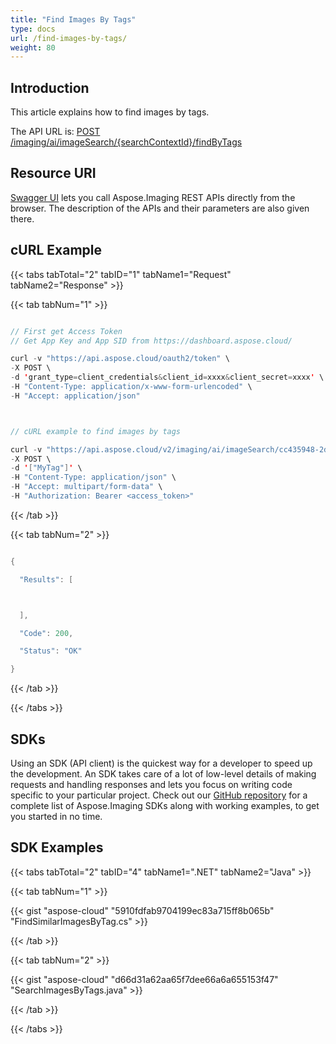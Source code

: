 ```yaml
---
title: "Find Images By Tags"
type: docs
url: /find-images-by-tags/
weight: 80
---
```


## **Introduction**

This article explains how to find images by tags.

The API URL is: [POST /imaging/ai/imageSearch/{searchContextId}/findByTags](https://apireference.aspose.cloud/imaging/#/SearchContext/FindImagesByTags)

## **Resource URI**

[Swagger UI](https://apireference.aspose.cloud/imaging/#/SearchContext/FindImagesByTags) lets you call Aspose.Imaging REST APIs directly from the browser. The description of the APIs and their parameters are also given there.

## **cURL Example**

{{< tabs tabTotal="2" tabID="1" tabName1="Request" tabName2="Response" >}}

{{< tab tabNum="1" >}}

```java

// First get Access Token
// Get App Key and App SID from https://dashboard.aspose.cloud/

curl -v "https://api.aspose.cloud/oauth2/token" \
-X POST \
-d 'grant_type=client_credentials&client_id=xxxx&client_secret=xxxx' \
-H "Content-Type: application/x-www-form-urlencoded" \
-H "Accept: application/json"



// cURL example to find images by tags

curl -v "https://api.aspose.cloud/v2/imaging/ai/imageSearch/cc435948-2dc3-4269-9299-052baa314d72/findByTags?similarityThreshold=90.0&maxCount=10" \
-X POST \
-d '["MyTag"]' \
-H "Content-Type: application/json" \
-H "Accept: multipart/form-data" \
-H "Authorization: Bearer <access_token>"

```

{{< /tab >}}

{{< tab tabNum="2" >}}

```java

{

  "Results": [



  ],

  "Code": 200,

  "Status": "OK"

}

```

{{< /tab >}}

{{< /tabs >}}

## **SDKs**

Using an SDK (API client) is the quickest way for a developer to speed up the development. An SDK takes care of a lot of low-level details of making requests and handling responses and lets you focus on writing code specific to your particular project. Check out our [GitHub repository](https://github.com/aspose-imaging-cloud) for a complete list of Aspose.Imaging SDKs along with working examples, to get you started in no time.

## **SDK Examples**

{{< tabs tabTotal="2" tabID="4" tabName1=".NET" tabName2="Java" >}}

{{< tab tabNum="1" >}}

{{< gist "aspose-cloud" "5910fdfab9704199ec83a715ff8b065b" "FindSimilarImagesByTag.cs" >}}

{{< /tab >}}

{{< tab tabNum="2" >}}

{{< gist "aspose-cloud" "d66d31a62aa65f7dee66a6a655153f47" "SearchImagesByTags.java" >}}

{{< /tab >}}

{{< /tabs >}}
